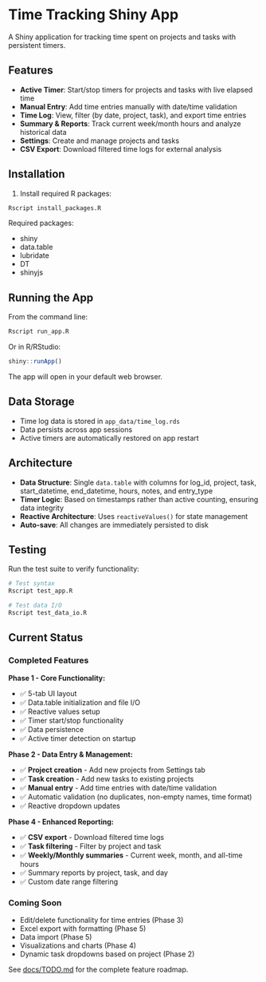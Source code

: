 # Time Tracking Shiny App

A Shiny application for tracking time spent on projects and tasks with persistent timers.

## Features

- **Active Timer**: Start/stop timers for projects and tasks with live elapsed time
- **Manual Entry**: Add time entries manually with date/time validation
- **Time Log**: View, filter (by date, project, task), and export time entries
- **Summary & Reports**: Track current week/month hours and analyze historical data
- **Settings**: Create and manage projects and tasks
- **CSV Export**: Download filtered time logs for external analysis

## Installation

1. Install required R packages:
```r
Rscript install_packages.R
```

Required packages:
- shiny
- data.table
- lubridate
- DT
- shinyjs

## Running the App

From the command line:
```bash
Rscript run_app.R
```

Or in R/RStudio:
```r
shiny::runApp()
```

The app will open in your default web browser.

## Data Storage

- Time log data is stored in `app_data/time_log.rds`
- Data persists across app sessions
- Active timers are automatically restored on app restart

## Architecture

- **Data Structure**: Single `data.table` with columns for log_id, project, task, start_datetime, end_datetime, hours, notes, and entry_type
- **Timer Logic**: Based on timestamps rather than active counting, ensuring data integrity
- **Reactive Architecture**: Uses `reactiveValues()` for state management
- **Auto-save**: All changes are immediately persisted to disk

## Testing

Run the test suite to verify functionality:
```bash
# Test syntax
Rscript test_app.R

# Test data I/O
Rscript test_data_io.R
```

## Current Status

### Completed Features

**Phase 1 - Core Functionality:**
- ✅ 5-tab UI layout
- ✅ Data.table initialization and file I/O
- ✅ Reactive values setup
- ✅ Timer start/stop functionality
- ✅ Data persistence
- ✅ Active timer detection on startup

**Phase 2 - Data Entry & Management:**
- ✅ **Project creation** - Add new projects from Settings tab
- ✅ **Task creation** - Add new tasks to existing projects
- ✅ **Manual entry** - Add time entries with date/time validation
- ✅ Automatic validation (no duplicates, non-empty names, time format)
- ✅ Reactive dropdown updates

**Phase 4 - Enhanced Reporting:**
- ✅ **CSV export** - Download filtered time logs
- ✅ **Task filtering** - Filter by project and task
- ✅ **Weekly/Monthly summaries** - Current week, month, and all-time hours
- ✅ Summary reports by project, task, and day
- ✅ Custom date range filtering

### Coming Soon
- Edit/delete functionality for time entries (Phase 3)
- Excel export with formatting (Phase 5)
- Data import (Phase 5)
- Visualizations and charts (Phase 4)
- Dynamic task dropdowns based on project (Phase 2)

See [docs/TODO.md](docs/TODO.md) for the complete feature roadmap.
